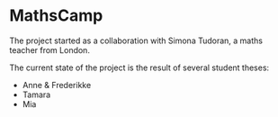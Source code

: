 # MathsCamp

The project started as a collaboration with Simona Tudoran, a maths teacher from London. 

The current state of the project is the result of several student theses: 
- Anne & Frederikke
- Tamara
- Mia

